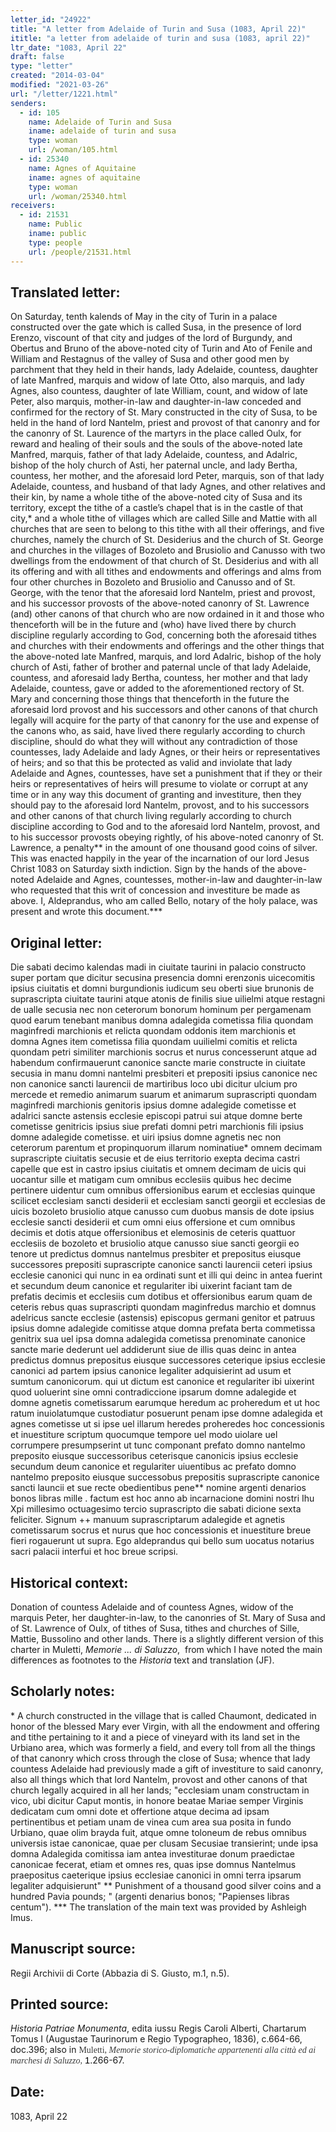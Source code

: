 ```yaml
---
letter_id: "24922"
title: "A letter from Adelaide of Turin and Susa (1083, April 22)"
ititle: "a letter from adelaide of turin and susa (1083, april 22)"
ltr_date: "1083, April 22"
draft: false
type: "letter"
created: "2014-03-04"
modified: "2021-03-26"
url: "/letter/1221.html"
senders:
  - id: 105
    name: Adelaide of Turin and Susa
    iname: adelaide of turin and susa
    type: woman
    url: /woman/105.html
  - id: 25340
    name: Agnes of Aquitaine
    iname: agnes of aquitaine
    type: woman
    url: /woman/25340.html
receivers:
  - id: 21531
    name: Public
    iname: public
    type: people
    url: /people/21531.html
---
```

<h2> Translated letter:</h2>On Saturday, tenth kalends of May in the city of Turin in a palace constructed over the gate which is called Susa, in the presence of lord Erenzo, viscount of that city and judges of the lord of Burgundy, and Obertus and Bruno of the above-noted city of Turin and Ato of Fenile and William and Restagnus of the valley of Susa and other good men by parchment that they held in their hands, lady Adelaide, countess, daughter of late Manfred, marquis and widow of late Otto, also marquis, and lady Agnes, also countess, daughter of late William, count, and widow of late Peter, also marquis, mother-in-law and daughter-in-law conceded and confirmed for the rectory of St. Mary constructed in the city of Susa, to be held in the hand of lord Nantelm, priest and provost of that canonry and for the canonry of St. Laurence of the martyrs in the place called Oulx, for reward and healing of their souls and the souls of the above-noted late Manfred, marquis, father of that lady Adelaide, countess, and Adalric, bishop of the holy church of Asti, her paternal uncle, and lady Bertha, countess, her mother, and the aforesaid lord Peter, marquis, son of that lady Adelaide, countess, and husband of that lady Agnes, and other relatives and their kin, by name a whole tithe of the above-noted city of Susa and its territory, except the tithe of a castle’s chapel that is in the castle of that city,* and a whole tithe of villages which are called Sille and Mattie with all churches that are seen to belong to this tithe with all their offerings, and five churches, namely the church of St. Desiderius and the church of St. George and churches in the villages of Bozoleto and Brusiolio and Canusso with two dwellings from the endowment of that church of St. Desiderius and with all its offering and with all tithes and endowments and offerings and alms from four other churches in Bozoleto and Brusiolio and Canusso and of St. George, with the tenor that the aforesaid lord Nantelm, priest and provost, and his successor provosts of the above-noted canonry of St. Lawrence (and) other canons of that church who are now ordained in it and those who thenceforth will be in the future and (who) have lived there by church discipline regularly according to God, concerning both the aforesaid tithes and churches with their endowments and offerings and the other things that the above-noted late Manfred, marquis, and lord Adalric, bishop of the holy church of Asti, father of brother and paternal uncle of that lady Adelaide, countess, and aforesaid lady Bertha, countess, her mother and that lady Adelaide, countess, gave or added to the aforementioned rectory of St. Mary and concerning those things that thenceforth in the future the aforesaid lord provost and his successors and other canons of that church legally will acquire for the party of that canonry for the use and expense of the canons who, as said, have lived there regularly according to church discipline, should do what they will without any contradiction of those countesses, lady Adelaide and lady Agnes, or their heirs or representatives of heirs; and so that this be protected as valid and inviolate that lady Adelaide and Agnes, countesses, have set a punishment that if they or their heirs or representatives of heirs will presume to violate or corrupt at any time or in any way this document of granting and investiture, then they should pay to the aforesaid lord Nantelm, provost, and to his successors and other canons of that church living regularly according to church discipline according to God and to the aforesaid lord Nantelm, provost, and to his successor provosts obeying rightly, of his above-noted canonry of St. Lawrence, a penalty** in the amount of one thousand good coins of silver.  This was enacted happily in the year of the incarnation of our lord Jesus Christ 1083 on Saturday sixth indiction.
Sign by the hands of the above-noted Adelaide and Agnes, countesses, mother-in-law and daughter-in-law who requested that this writ of concession and investiture be made as above.
I, Aldeprandus, who am called Bello, notary of the holy palace, was present and wrote this document.***
<h2 class="mt-4"> Original letter:</h2>Die sabati decimo kalendas madi in ciuitate taurini in palacio constructo super portam que dicitur secusina presencia domni erenzonis uicecomitis ipsius ciuitatis et domni burgundionis iudicum seu oberti siue brunonis de suprascripta ciuitate taurini atque atonis de finilis siue uilielmi atque restagni de ualle secusia nec non ceterorum bonorum hominum per pergamenam quod earum tenebant manibus domna adalegida cometissa filia quondam maginfredi marchionis et relicta quondam oddonis item marchionis et domna Agnes item cometissa filia quondam uuilielmi comitis et relicta quondam petri similiter marchionis socrus et nurus concesserunt atque ad habendum confirmauerunt canonice sancte marie constructe in ciuitate secusia in manu domni nantelmi presbiteri et prepositi ipsius canonice nec non canonice sancti laurencii de martiribus loco ubi dicitur ulcium pro mercede et remedio animarum suarum et animarum suprascripti quondam maginfredi marchionis genitoris ipsius domne adalegide cometisse et adalrici sancte astensis ecclesie episcopi patrui sui atque domne berte cometisse genitricis ipsius siue prefati domni petri marchionis fili ipsius domne adalegide cometisse. et uiri ipsius domne agnetis nec non ceterorum parentum et propinquorum illarum nominatiue* omnem decimam suprascripte ciuitatis secusie et de eius territorio exepta decima castri capelle que est in castro ipsius ciuitatis et omnem decimam de uicis qui uocantur sille et matigam cum omnibus ecclesiis quibus hec decime pertinere uidentur cum omnibus offersionibus earum et ecclesias quinque scilicet ecclesiam sancti desiderii et ecclesiam sancti georgii et ecclesias de uicis bozoleto brusiolio atque canusso cum duobus mansis de dote ipsius ecclesie sancti desiderii et cum omni eius offersione et cum omnibus decimis et dotis atque offersionibus et elemosinis de ceteris quattuor ecclesiis de bozoleto et brusiolio atque canusso siue sancti georgii eo tenore ut predictus domnus nantelmus presbiter et prepositus eiusque successores prepositi suprascripte canonice sancti laurencii ceteri ipsius ecclesie canonici qui nunc in ea ordinati sunt et illi qui deinc in antea fuerint et secundum deum canonice et regulariter ibi uixerint faciant tam de prefatis decimis et ecclesiis cum dotibus et offersionibus earum quam de ceteris rebus quas suprascripti quondam maginfredus marchio et domnus adelricus sancte ecclesie (astensis) episcopus germani genitor et patruus ipsius domne adalegide comitisse atque domna prefata berta commetissa genitrix sua uel ipsa domna adalegida cometissa prenominate canonice sancte marie dederunt uel addiderunt siue de illis quas deinc in antea predictus domnus prepositus eiusque successores ceterique ipsius ecclesie canonici ad partem ipsius canonice legaliter adquisierint ad usum et sumtum canonicorum. qui ut dictum est canonice et regulariter ibi uixerint quod uoluerint sine omni contradiccione ipsarum domne adalegide et domne agnetis cometissarum earumque heredum ac proheredum et ut hoc ratum inuiolatumque custodiatur posuerunt penam ipse domne adalegida et agnes cometisse ut si ipse uel illarum heredes proheredes hoc concessionis et inuestiture scriptum quocumque tempore uel modo uiolare uel corrumpere presumpserint ut tunc componant prefato domno nantelmo preposito eiusque successoribus ceterisque canonicis ipsius ecclesie secundum deum canonice et regulariter uiuentibus ac prefato domno nantelmo preposito eiusque successobus prepositis suprascripte canonice sancti launcii et sue recte obedientibus pene** nomine argenti denarios bonos libras mille . factum est hoc anno ab incarnacione domini nostri Ihu Xpi millesimo octuagesimo tercio suprascripto die sabati dicione sexta feliciter.
Signum ++ manuum suprascriptarum adalegide et agnetis cometissarum socrus et nurus que hoc concessionis et inuestiture breue fieri rogauerunt ut supra.
Ego aldeprandus qui bello sum uocatus notarius sacri palacii interfui et hoc breue scripsi.
<h2 class="mt-4"> Historical context:</h2><p>Donation of countess Adelaide and of countess Agnes, widow of the marquis Peter, her daughter-in-law, to the canonries of St. Mary of Susa and of St. Lawrence of Oulx, of tithes of Susa, tithes and churches of Sille, Mattie, Bussolino and other lands. There is a slightly different version of this charter in Muletti, <em>Memorie ... di Saluzzo</em>,&nbsp; from which I have noted the main differences as footnotes to the <em>Historia</em> text and translation (JF).</p><h2 class="mt-4"> Scholarly notes:</h2>* A church constructed in the village that is called Chaumont, dedicated in honor of the blessed Mary ever Virgin, with all the endowment and offering and tithe pertaining to it and a piece of vineyard with its land set in the Urbiano area, which was formerly a field, and every toll from all the things of that canonry which cross through the close of Susa; whence that lady countess Adelaide had previously made a gift of investiture to said canonry, also all things which that lord Nantelm, provost and other canons of that church legally acquired in all her lands; "ecclesiam unam constructam in vico, ubi dicitur Caput montis, in honore beatae Mariae semper Virginis dedicatam cum omni dote et offertione atque decima ad ipsam pertinentibus et petiam unam de vinea cum area sua posita in fundo Urbiano, quae olim brayda fuit, atque omne toloneum de rebus omnibus universis istae canonicae, quae per clusam Secusiae transierint; unde ipsa domna Adalegida comitissa iam antea investiturae donum praedictae canonicae fecerat, etiam et omnes res, quas ipse domnus Nantelmus praepositus caeterique ipsius ecclesiae canonici in omni terra ipsarum legaliter adquisierunt"
** Punishment of a thousand good silver coins and a hundred Pavia pounds; " (argenti denarius bonos; "Papienses libras centum").
***  The translation of the main text was provided by Ashleigh Imus.
<h2 class="mt-4"> Manuscript source:</h2>Regii Archivii di Corte (Abbazia di S. Giusto, m.1, n.5).
<h2 class="mt-4"> Printed source:</h2><p><em>Historia Patriae Monumenta</em>, edita iussu Regis Caroli Alberti, Chartarum Tomus I (Augustae Taurinorum e Regio Typographeo, 1836), c.664-66, doc.396; also in <span style="background: white; color: #3b3b3b; line-height: 107%; font-family: 'Georgia',serif; font-size: 10.5pt; mso-fareast-font-family: Calibri; mso-fareast-theme-font: minor-latin; mso-bidi-font-family: 'Times New Roman'; mso-bidi-theme-font: minor-bidi; mso-ansi-language: EN-US; mso-fareast-language: EN-US; mso-bidi-language: AR-SA;">Muletti,&nbsp;<i>Memorie storico-diplomatiche appartenenti alla città ed ai marchesi di Saluzzo,</i></span><span style="line-height: 107%; font-family: 'Calibri',sans-serif; font-size: 11pt; mso-fareast-font-family: Calibri; mso-fareast-theme-font: minor-latin; mso-bidi-font-family: 'Times New Roman'; mso-bidi-theme-font: minor-bidi; mso-ansi-language: EN-US; mso-fareast-language: EN-US; mso-bidi-language: AR-SA; mso-ascii-theme-font: minor-latin; mso-hansi-theme-font: minor-latin;"><span style="color: #000000;"> 1.</span></span>266-67.</p><h2 class="mt-4"> Date:</h2>1083, April 22